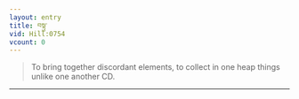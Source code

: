 ```yaml
---
layout: entry
title: བསྟུ་
vid: Hill:0754
vcount: 0
---
```

> To bring together discordant elements, to collect in one heap things unlike one another CD\.


---

